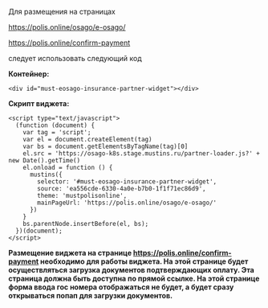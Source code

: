 
Для размещения на страницах

https://polis.online/osago/e-osago/

https://polis.online/confirm-payment 

следует использовать следующий код

**Контейнер:**

```
<div id="must-eosago-insurance-partner-widget"></div>
```
**Скрипт виджета:**
```
<script type="text/javascript">
  (function (document) {
    var tag = 'script';
    var el = document.createElement(tag)
    var bs = document.getElementsByTagName(tag)[0]
    el.src = 'https://osago-k8s.stage.mustins.ru/partner-loader.js?' + new Date().getTime()
    el.onload = function () {
      mustins({
        selector: '#must-eosago-insurance-partner-widget',
        source: 'ea556cde-6330-4a0e-b7b0-1f1f71ec86d9',
        theme: 'mustpolisonline',
        mainPageUrl: 'https://polis.online/osago/e-osago/'
      })
    }
    bs.parentNode.insertBefore(el, bs);
  })(document);
</script>
```

**Размещение виджета на странице https://polis.online/confirm-payment  необходимо для работы виджета. На этой странице будет осуществляться загрузка документов подтверждающих оплату. Эта страница должна быть доступна по прямой ссылке. На этой странице форма ввода гос номера отображаться не будет, а будет сразу открываться попап для загрузки документов.**
